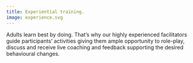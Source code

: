 ```yaml
---
title: Experiential training.
image: experience.svg
---
```


Adults learn best by doing. That’s why our highly experienced facilitators guide participants’ activities giving them ample opportunity to role-play, discuss and receive live coaching and feedback supporting the desired behavioural changes.
